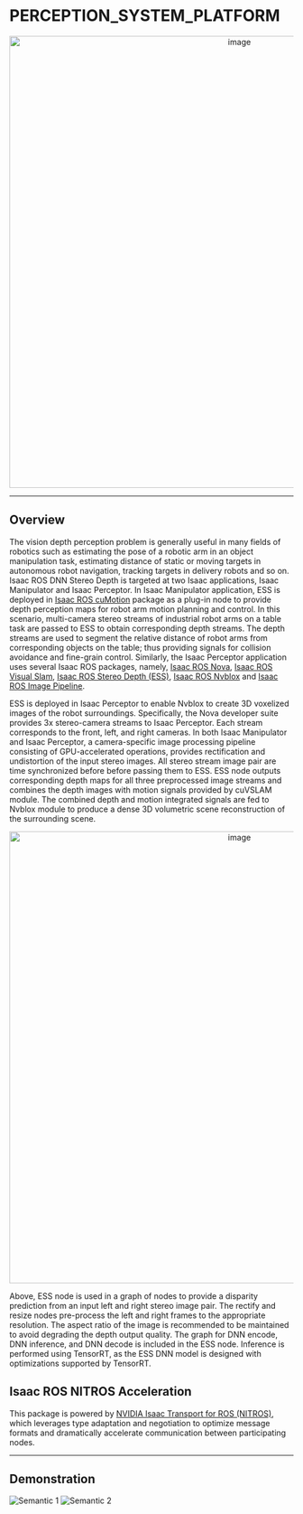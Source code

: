 
# PERCEPTION_SYSTEM_PLATFORM


<div align="center"><a class="reference internal image-reference" href="https://media.githubusercontent.com/media/NVIDIA-ISAAC-ROS/.github/main/resources/isaac_ros_docs/repositories_and_packages/isaac_ros_dnn_stereo_depth/ess3.0_conf0_r2b_storage_576p.gif/"><img alt="image" src="https://media.githubusercontent.com/media/NVIDIA-ISAAC-ROS/.github/main/resources/isaac_ros_docs/repositories_and_packages/isaac_ros_dnn_stereo_depth/ess3.0_conf0_r2b_storage_576p.gif/" width="800px"/></a></div>

---


## Overview

The vision depth perception problem is generally useful in many fields of robotics such as estimating
the pose of a robotic arm in an object manipulation task, estimating distance of static or moving targets
in autonomous robot navigation, tracking targets in delivery robots and so on.
Isaac ROS DNN Stereo Depth is targeted at two Isaac applications,
Isaac Manipulator and Isaac Perceptor. In Isaac Manipulator application, ESS is deployed in
[Isaac ROS cuMotion](https://nvidia-isaac-ros.github.io/repositories_and_packages/isaac_ros_cumotion/index.html)
package as a plug-in node to provide depth perception maps for robot arm motion planning and control.
In this scenario, multi-camera stereo streams of industrial robot arms on a table task are passed to ESS to
obtain corresponding depth streams. The depth streams are used to segment the relative distance of robot arms from
corresponding objects on the table; thus providing signals for collision avoidance and fine-grain control.
Similarly, the Isaac Perceptor application uses several Isaac ROS packages, namely,
[Isaac ROS Nova](https://nvidia-isaac-ros.github.io/repositories_and_packages/isaac_ros_nova/index.html),
[Isaac ROS Visual Slam](https://nvidia-isaac-ros.github.io/repositories_and_packages/isaac_ros_visual_slam/index.html),
[Isaac ROS Stereo Depth (ESS)](https://nvidia-isaac-ros.github.io/repositories_and_packages/isaac_ros_dnn_stereo_depth/index.html),
[Isaac ROS Nvblox](https://nvidia-isaac-ros.github.io/repositories_and_packages/isaac_ros_nvblox/index.html)
and [Isaac ROS Image Pipeline](https://nvidia-isaac-ros.github.io/repositories_and_packages/isaac_ros_image_pipeline/index.html).

ESS is deployed in Isaac Perceptor to enable Nvblox to create
3D voxelized images of the robot surroundings. Specifically, the Nova developer suite provides 3x stereo-camera
streams to Isaac Perceptor. Each stream corresponds to the front, left, and right cameras.
In both Isaac Manipulator and Isaac Perceptor, a camera-specific image processing pipeline consisting of
GPU-accelerated operations, provides rectification and undistortion of the input stereo images. All stereo stream image
pair are time synchronized before before passing them to ESS. ESS node outputs corresponding depth maps for all three
preprocessed image streams and combines the depth images with motion signals provided by cuVSLAM module.
The combined depth and motion integrated signals are fed to Nvblox module to produce a dense 3D volumetric scene
reconstruction of the surrounding scene.

<div align="center"><a class="reference internal image-reference" href="https://media.githubusercontent.com/media/NVIDIA-ISAAC-ROS/.github/main/resources/isaac_ros_docs/repositories_and_packages/isaac_ros_dnn_stereo_depth/isaac_ros_ess_nodegraph.png/"><img alt="image" src="https://media.githubusercontent.com/media/NVIDIA-ISAAC-ROS/.github/main/resources/isaac_ros_docs/repositories_and_packages/isaac_ros_dnn_stereo_depth/isaac_ros_ess_nodegraph.png/" width="800px"/></a></div>

Above, ESS node is used in a graph of nodes to provide a disparity prediction from an input left and right stereo image pair.
The rectify and resize nodes pre-process the left and right frames to the appropriate resolution.
The aspect ratio of the image is recommended to be maintained to avoid degrading the depth output quality.
The graph for DNN encode, DNN inference, and DNN decode is included in the ESS node. Inference is performed using
TensorRT, as the ESS DNN model is designed with optimizations supported by TensorRT.

## Isaac ROS NITROS Acceleration

This package is powered by [NVIDIA Isaac Transport for ROS (NITROS)](https://developer.nvidia.com/blog/improve-perception-performance-for-ros-2-applications-with-nvidia-isaac-transport-for-ros/), which leverages type adaptation and negotiation to optimize message formats and dramatically accelerate communication between participating nodes.


---
## Demonstration

![Semantic 1](Resources/semantic.png)
![Semantic 2](Resources/image.png)





